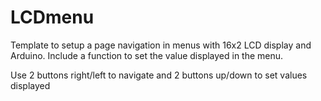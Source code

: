 # LCDmenu
Template to setup a page navigation in menus with 16x2 LCD display and Arduino.
Include a function to set the value displayed in the menu.

Use 2 buttons right/left to navigate
and 2 buttons up/down to set values displayed
